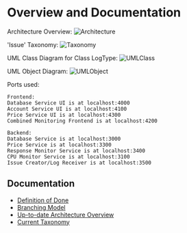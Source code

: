 # Overview and Documentation

Architecture Overview:
![Architecture](https://github.com/ccims/overview-and-documentation/blob/master/Architektur%20Gesamtsystem%20Aktuell.jpg?raw=true)


'Issue' Taxonomy:
![Taxonomy](https://github.com/ccims/overview-and-documentation/blob/master/issue_taxonomy/Issue%20Taxonomy.jpg?raw=true)

UML Class Diagram for Class LogType:
![UMLClass](https://github.com/ccims/overview-and-documentation/blob/master/formats/LogMessageFormat/UML_diagrams/UML%20Class%20Diagram.png?raw=true)


UML Object Diagram:
![UMLObject](https://github.com/ccims/overview-and-documentation/blob/master/formats/LogMessageFormat/UML_diagrams/UML%20Object%20Diagram.png?raw=true)


Ports used:
 
    Frontend: 
    Database Service UI is at localhost:4000 
    Account Service UI is at localhost:4100 
    Price Service UI is at localhost:4300 
    Combined Monitoring Frontend is at localhost:4200

    Backend:
    Database Service is at localhost:3000 
    Price Service is at localhost:3300
    Response Monitor Service is at localhost:3400 
    CPU Monitor Service is at localhost:3100
    Issue Creator/Log Receiver is at localhost:3500

## Documentation

- [Definition of Done](definition-of-done.md)
- [Branching Model](./Branching_Model.md) 
- [Up-to-date Architecture Overview](https://miro.com/app/board/o9J_kqtmf3c=/)
- [Current Taxonomy](https://miro.com/app/board/o9J_ktxAhs4=/)
